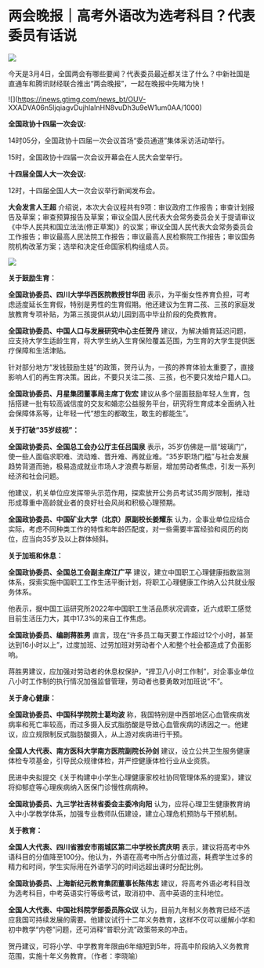 # 两会晚报｜高考外语改为选考科目？代表委员有话说

![](https://inews.gtimg.com/news_bt/Oyf_5DZ9VSF54h_xhX0VjR5ySmee1LTPkw5VivVDOdCG0AA/1000)

今天是3月4日，全国两会有哪些要闻？代表委员最近都关注了什么？中新社国是直通车和腾讯财经联合推出“两会晚报”，一起在晚报中先睹为快！

![](https://inews.gtimg.com/news_bt/OUV-
XXADVA06n5ljqiagvDujhlaInHN8vuDh3u9eW1um0AA/1000)

**全国政协十四届一次会议:**

14时05分，全国政协十四届一次会议首场“委员通道”集体采访活动举行。

15时，全国政协十四届一次会议开幕会在人民大会堂举行。

**十四届全国人大一次会议:**

12时，十四届全国人大一次会议举行新闻发布会。

**大会发言人王超**
介绍说，本次大会议程共有9项：审议政府工作报告；审查计划报告及草案；审查预算报告及草案；审议全国人民代表大会常务委员会关于提请审议《中华人民共和国立法法(修正草案)》的议案；审议全国人民代表大会常务委员会工作报告；审议最高人民法院工作报告；审议最高人民检察院工作报告；审议国务院机构改革方案；选举和决定任命国家机构组成人员。

![](https://inews.gtimg.com/news_bt/OSZNjumBNrRJ4l7EWLygryhCPNmeDVQILTNs9nowcdQJsAA/1000)

**关于鼓励生育：**

**全国政协委员、四川大学华西医院教授甘华田**
表示，为平衡女性养育负担，可考虑适度延长生育假，特别是男性的生育假期。他还建议为生育二孩、三孩的家庭发放教育专项补贴，为第三孩提供从幼儿园到高中毕业阶段的免费教育。

**全国政协委员、中国人口与发展研究中心主任贺丹**
建议，为解决婚育延迟问题，应支持大学生适龄生育，将大学生纳入生育保险覆盖范围，为生育的大学生提供医疗保障和生活津贴。

针对部分地方“发钱鼓励生娃”的政策，贺丹认为，一孩的养育体验太重要了，直接影响人们的再生育决策。因此，不要只关注二孩、三孩，也不要只发给户籍人口。

**全国政协委员、月星集团董事局主席丁佐宏**
建议从多个层面鼓励年轻人生育，包括搭建一批有较高诚信度的交友和婚恋公益服务平台，研究将生育成本全面纳入社会保障体系等，让年轻一代“想生的都敢生，敢生的都能生”。

**关于打破“35岁歧视”：**

**全国政协委员、全国总工会办公厅主任吕国泉**
表示，35岁仿佛是一扇“玻璃门”，使一些人面临求职难、流动难、晋升难、再就业难。“35岁职场门槛”与社会发展趋势背道而驰，极易造成就业市场人才浪费与断层，增加劳动者焦虑，引发一系列经济和社会问题。

他建议，机关单位应发挥带头示范作用，探索放开公务员考试35周岁限制，推动形成尊重中高龄就业者的良好社会风尚和积极心理预期。

**全国政协委员、中国矿业大学（北京）原副校长姜耀东**
认为，企事业单位应结合实际，考虑不同种类工作的特性和年龄匹配度，对一些需要丰富经验和阅历的岗位，应当向35岁及以上群体倾斜。

**关于加班和休息：**

**全国政协委员、全国总工会副主席江广平**
建议，建立中国职工心理健康指数监测体系，探索实施中国职工工作生活平衡计划，将职工心理健康工作纳入公共就业服务体系。

他表示，据中国工运研究所2022年中国职工生活品质状况调查，近六成职工感觉目前生活压力大，其中17.3%的来自工作焦虑。

**全国政协委员、编剧蒋胜男**
直言，现在“许多员工每天要工作超过12个小时，甚至达到16小时以上”，过度加班、过劳加班对劳动者个人和整个社会都造成了负面影响。

蒋胜男建议，应加强对劳动者的休息权保护，“捍卫八小时工作制”，对企事业单位八小时工作制的执行情况加强监督管理，劳动者也要勇敢对加班说“不”。

**关于身心健康：**

**全国政协委员、中国科学院院士葛均波**
称，我国特别是中西部地区心血管疾病发病率和死亡率较高，而过多摄入反式脂肪酸是导致心血管疾病的诱因之一。他建议，应立规限制反式脂肪酸摄入，从上游对疾病进行干预。

**全国人大代表、南方医科大学南方医院副院长孙剑** 建议，设立公共卫生服务健康体检专项基金，引导民众规律体检，并严控健康体检行业从业资质。

民进中央拟提交《关于构建中小学生心理健康家校社协同管理体系的提案》，建议将抑郁症等心理疾病纳入医保门诊慢性病病种。

**全国政协委员、九三学社吉林省委会主委冷向阳** 认为，应将心理卫生健康教育纳入中小学教学体系，加强专业教师队伍建设，建立心理危机预防与干预机制。

**关于教育：**

**全国人大代表、四川省雅安市雨城区第二中学校长庹庆明**
表示，建议将高考中外语科目的分值降至100分。他认为，外语在高考中所占分值过高，耗费学生过多的精力和时间，学生实际用在外语学习的时间远超出课时分配比例。

**全国政协委员、上海新纪元教育集团董事长陈伟志** 建议，将高考外语必考科目改为选考科目，中考英语实行等级考试，取消初中、高中英语的主科地位。

**全国人大代表、中国社科院学部委员陈众议**
认为，目前九年制义务教育已经不适应我国可持续发展的需要。他建议试行十二年义务教育，这样不仅可以缓解小学和初中教学“内卷”问题，还可消释“普职分流”政策带来的冲击。

贺丹建议，可将小学、中学教育年限由6年缩短到5年，将高中阶段纳入义务教育范围，实施十年义务教育。（作者：李晓喻）

